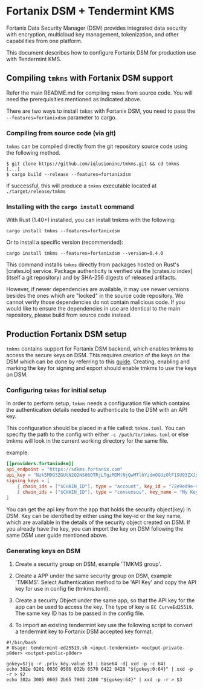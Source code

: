 # Fortanix DSM + Tendermint KMS

Fortanix Data Security Manager (DSM) provides integrated data security with encryption, multicloud key management, tokenization, and other capabilities from one platform. 

This document describes how to configure Fortanix DSM for production use with Tendermint KMS.

## Compiling `tmkms` with Fortanix DSM support

Refer the main README.md for compiling `tmkms`
from source code. You will need the prerequisities mentioned as indicated above.

There are two ways to install `tmkms` with Fortanix DSM, you need to pass the `--features=fortanixdsm` parameter to cargo.

### Compiling from source code (via git)

`tmkms` can be compiled directly from the git repository source code using the
following method.

```
$ git clone https://github.com/iqlusioninc/tmkms.git && cd tmkms
[...]
$ cargo build --release --features=fortanixdsm
```

If successful, this will produce a `tmkms` executable located at
`./target/release/tmkms`

### Installing with the `cargo install` command

With Rust (1.40+) installed, you can install tmkms with the following:

```
cargo install tmkms --features=fortanixdsm
```

Or to install a specific version (recommended):

```
cargo install tmkms --features=fortanixdsm --version=0.4.0
```

This command installs `tmkms` directly from packages hosted on Rust's
[crates.io] service. Package authenticity is verified via the
[crates.io index] (itself a git repository) and by SHA-256 digests of
released artifacts.

However, if newer dependencies are available, it may use newer versions
besides the ones which are "locked" in the source code repository. We
cannot verify those dependencies do not contain malicious code. If you would
like to ensure the dependencies in use are identical to the main repository,
please build from source code instead.

## Production Fortanix DSM setup

`tmkms` contains support for Fortanix DSM backend, which enables tmkms to access the secure keys on DSM. This requires creation of the keys on the DSM which can be done by referring to this [guide](https://support.fortanix.com/hc/en-us/articles/360038354592-User-s-Guide-Fortanix-Data-Security-Manager-Key-Lifecycle-Management). Creating, enabling and marking the key for signing and export should enable tmkms to use the keys on DSM.

### Configuring `tmkms` for initial setup

In order to perform setup, `tmkms` needs a  configuration file which
contains the authentication details needed to authenticate to the DSM with an API key.

This configuration should be placed in a file called: `tmkms.toml`.
You can specifty the path to the config with either `-c /path/to/tmkms.toml` or else tmkms will look in the current working directory for the same file.

example: 

```toml
[[providers.fortanixdsm]]
api_endpoint = "https://sdkms.fortanix.com"
api_key = "Nzk5MDQ3ZGUtN2Q2NS00OTRjLTgzMDMtNjQwMTlhYzdmOGUzOlF1SU93ZXJsOFU4VUdEWEdQMmx1dFJOVjlvMTRSd3lhNnVDNVNhVkpZOVhzYVgyc0pOVGRQVGJ0RjZJdmVLMy00X05iTEhxMkowamF3UGVPaXJEWEd3"
signing_keys = [
    { chain_ids = ["$CHAIN_ID"], type = "account", key_id = "72e9ed9e-9eb4-46bd-a135-e78ed9bfd611" },
    { chain_ids = ["$CHAIN_ID"], type = "consensus", key_name = "My Key" },
]
```
You can get the api key from the app that holds the security object(key) in DSM. Key can be identified by either using the key-id or the key name, which are available in the details of the security object created on DSM. If you already have the key, you can import the key on DSM following the same DSM user guide mentioned above.

### Generating keys on DSM
1. Create a security group on DSM, example 'TMKMS group'.
2. Create a APP under the same security group on DSM, example 'TMKMS'. Select Authentication method to be 'API Key' and copy the API key for use in config fie (tmkms.toml).

3. Create a security Object under the same app, so that the API key for the app can be used to access the key. The type of key is `EC CurveEd25519`. The same key ID has to be passed in the config file.
4. To import an existing tendermint key use the following script to convert a tendermint key to Fortanix DSM accepted key format.
```
#!/bin/bash
# Usage: tendermint-ed25519.sh <input-tendermint> <output-private-p8der> <output-public-p8der>

gokey=$(jq -r .priv_key.value $1 | base64 -d| xxd -p -c 64)
echo 302e 0201 0030 0506 032b 6570 0422 0420 "${gokey:0:64}" | xxd -p -r > $2
echo 302a 3005 0603 2b65 7003 2100 "${gokey:64}" | xxd -p -r > $3
```
